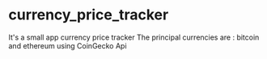 # currency_price_tracker
 It's a small  app currency price tracker 
 The principal currencies are : bitcoin and ethereum
 using CoinGecko Api 